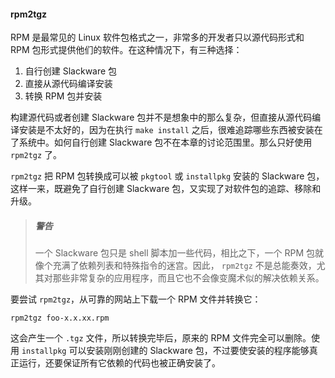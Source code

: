 #### rpm2tgz

RPM 是最常见的 Linux 软件包格式之一，非常多的开发者只以源代码形式和 RPM 包形式提供他们的软件。在这种情况下，有三种选择：

1. 自行创建 Slackware 包
2. 直接从源代码编译安装
3. 转换 RPM 包并安装

构建源代码或者创建 Slackware 包并不是想象中的那么复杂，但直接从源代码编译安装是不太好的，因为在执行 `make install` 之后，很难追踪哪些东西被安装在了系统中。如何自行创建 Slackware 包不在本章的讨论范围里。那么只好使用 `rpm2tgz` 了。

`rpm2tgz` 把 RPM 包转换成可以被 `pkgtool` 或 `installpkg` 安装的 Slackware 包，这样一来，既避免了自行创建 Slackware 包，又实现了对软件包的追踪、移除和升级。

> ##### 警告
>
> 一个 Slackware 包只是 shell 脚本加一些代码，相比之下，一个 RPM 包就像个充满了依赖列表和特殊指令的迷宫。因此， `rpm2tgz` 不是总能奏效，尤其对那些非常复杂的应用程序，而且它也不会像变魔术似的解决依赖关系。

要尝试 `rpm2tgz`，从可靠的网站上下载一个 RPM 文件并转换它：

```
rpm2tgz foo-x.x.xx.rpm
```

这会产生一个 `.tgz` 文件，所以转换完毕后，原来的 RPM 文件完全可以删除。使用 `installpkg` 可以安装刚刚创建的 Slackware 包，不过要使安装的程序能够真正运行，还要保证所有它依赖的代码也被正确安装了。
